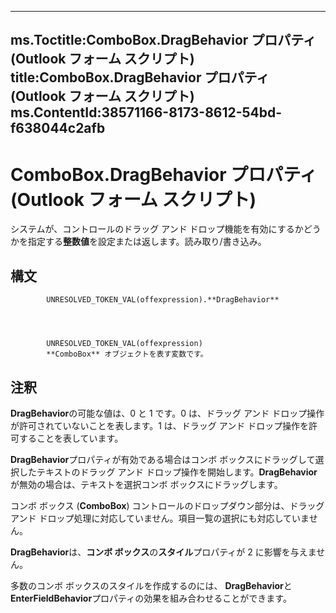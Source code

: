 

---
ms.Toctitle:ComboBox.DragBehavior プロパティ (Outlook フォーム スクリプト)
title:ComboBox.DragBehavior プロパティ (Outlook フォーム スクリプト)
ms.ContentId:38571166-8173-8612-54bd-f638044c2afb
---
# ComboBox.DragBehavior プロパティ (Outlook フォーム スクリプト)




システムが、コントロールのドラッグ アンド ドロップ機能を有効にするかどうかを指定する**整数値**を設定または返します。読み取り/書き込み。

## 構文

            UNRESOLVED_TOKEN_VAL(offexpression).**DragBehavior**




            UNRESOLVED_TOKEN_VAL(offexpression)
            **ComboBox** オブジェクトを表す変数です。



## 注釈
**DragBehavior**の可能な値は、0 と 1 です。0 は、ドラッグ アンド ドロップ操作が許可されていないことを表します。1 は、ドラッグ アンド ドロップ操作を許可することを表しています。



**DragBehavior**プロパティが有効である場合はコンボ ボックスにドラッグして選択したテキストのドラッグ アンド ドロップ操作を開始します。**DragBehavior**が無効の場合は、テキストを選択コンボ ボックスにドラッグします。



コンボ ボックス (**ComboBox**) コントロールのドロップダウン部分は、ドラッグ アンド ドロップ処理に対応していません。項目一覧の選択にも対応していません。



**DragBehavior**は、**コンボ ボックス**の**スタイル**プロパティが 2 に影響を与えません。



多数のコンボ ボックスのスタイルを作成するのには、 **DragBehavior**と**EnterFieldBehavior**プロパティの効果を組み合わせることができます。




